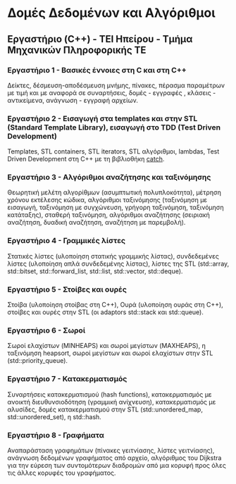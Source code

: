 # Δομές Δεδομένων και Αλγόριθμοι

## Εργαστήριο (C++) - ΤΕΙ Ηπείρου - Τμήμα Μηχανικών Πληροφορικής ΤΕ

### Εργαστήριο 1 - Βασικές έννοιες στη C και στη C++

Δείκτες, δέσμευση-αποδέσμευση μνήμης, πίνακες, πέρασμα παραμέτρων με τιμή και με αναφορά σε συναρτήσεις, δομές - εγγραφές , κλάσεις - αντικείμενα, ανάγνωση - εγγραφή αρχείων.

### Εργαστήριο 2 - Εισαγωγή στα templates και στην STL (Standard Template Library), εισαγωγή στο TDD (Test Driven Development)

Templates, STL containers, STL iterators, STL αλγόριθμοι, lambdas, Test Driven Development στη C++ με τη βιβλιοθήκη [catch](https://github.com/philsquared/Catch).

### Εργαστήριο 3 - Αλγόριθμοι αναζήτησης και ταξινόμησης

Θεωρητική μελέτη αλγορίθμων (ασυμπτωτική πολυπλοκότητα), μέτρηση χρόνου εκτέλεσης κώδικα, αλγόριθμοι ταξινόμησης (ταξινόμηση με εισαγωγή, ταξινόμηση με συγχώνευση, γρήγορη ταξινόμηση, ταξινόμηση κατάταξης), σταθερή ταξινόμηση, αλγόριθμοι αναζήτησης (σειριακή αναζήτηση, δυαδική αναζήτηση, αναζήτηση με παρεμβολή).

### Εργαστήριο 4 - Γραμμικές λίστες

Στατικές λίστες (υλοποίηση στατικής γραμμικής λίστας), συνδεδεμένες λίστες (υλοποίηση απλά συνδεδεμένης λίστας), λίστες της STL (std::array, std::bitset, std::forward_list, std::list, std::vector, std::deque).

### Εργαστήριο 5 - Στοίβες και ουρές

Στοίβα (υλοποίηση στοίβας στη C++), Ουρά (υλοποίηση ουράς στη C++), στοίβες και ουρές στην STL (οι adaptors std::stack και std::queue).

### Εργαστήριο 6 - Σωροί

Σωροί ελαχίστων (MINHEAPS) και σωροί μεγίστων (MAXHEAPS), η ταξινόμηση heapsort, σωροί μεγίστων και σωροί ελαχίστων στην STL (std::priority_queue).

### Εργαστήριο 7 - Κατακερματισμός

Συναρτήσεις κατακερματισμού (hash functions), κατακερματισμός με ανοικτή διευθυνσιοδότηση (γραμμική ανίχνευση), κατακερματισμός με αλυσίδες, δομές κατακερματισμού στην STL (std::unordered_map, std::unordered_set), η std::hash.

### Εργαστήριο 8 - Γραφήματα

Αναπαράσταση γραφημάτων (πίνακες γειτνίασης, λίστες γειτνίασης), ανάγνωση δεδομένων γραφήματος από αρχείο, αλγόριθμος του Dijkstra για την εύρεση των συντομότερων διαδρομών από μια κορυφή προς όλες τις άλλες κορυφές του γραφήματος.

<!-- 

### Εργαστήριο 9 - Δένδρα

### Εργαστήριο 10 - Δυναμικός προγραμματισμός

-->